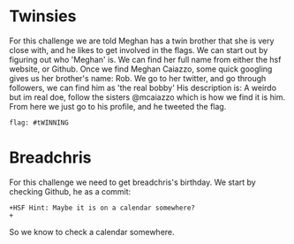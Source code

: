 Twinsies
=========
For this challenge we are told Meghan has a twin brother that she is very close with, and he likes to get involved in the flags.
We can start out by figuring out who 'Meghan' is. We can find her full name from either the hsf website, or Github. 
Once we find Meghan Caiazzo, some quick googling gives us her brother's name: Rob. We go to her twitter, and go through followers, we can find 
him as 'the real bobby' His description is: A weirdo but im real doe, follow the sisters @mcaiazzo which is how we find it is him. From here we just go to 
his profile, and he tweeted the flag.
```
flag: #tWINNING
```
Breadchris
==========
For this challenge we need to get breadchris's birthday. We start by checking Github, he as a commit:
```
+HSF Hint: Maybe it is on a calendar somewhere?
+
```
So we know to check a calendar somewhere. 
